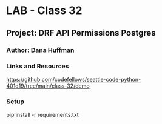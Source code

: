 # LAB - Class 32

## Project: DRF API Permissions Postgres

### Author: Dana Huffman

### Links and Resources

https://github.com/codefellows/seattle-code-python-401d19/tree/main/class-32/demo

### Setup

pip install -r requirements.txt
